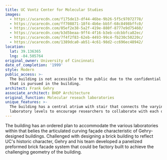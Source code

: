 ```yaml
---
title: UC Vontz Center for Molecular Studies
images:
  - https://ucarecdn.com/f175de13-df44-46be-9b26-5f5c97072778/
  - https://ucarecdn.com/ff708871-18f4-4b6e-bb5f-68c8498bffc0/
  - https://ucarecdn.com/05ef2e38-5a2f-419e-880f-8777e9d75460/
  - https://ucarecdn.com/b3d5beaa-9ff4-4f16-b3eb-cdcbbfca82ec/
  - https://ucarecdn.com/7f4f2f83-62eb-4493-99c4-fb230c50220c/
  - https://ucarecdn.com/1389dca0-ab51-4c61-98d2-cc696ec48942/
location:
  lat: 39.136365
  lng: -84.505764
original_owner: University of Cincinnati
date_of_completion: '1999'
style: Modern
public_access: >-
  The building is not accessible to the public due to the confidential research
  that is pursued in the building.
architect: Frank Gehry
associate_architect: BHDP Architecture
original_function: Molecular reseach laboratories
unique_features: >-
  The building has a central atrium with stair that connects the varying
  laboratory levels to encourage researchers to collaborate with each other.
---
```


The building has an ordered plan to accommodate the various laboratories within that belies the articulated curving façade characteristic of Gehry-designed buildings. Challenged with designing a brick building to reflect UC's historic character, Gehry and his team developed a panelized preformed brick facade system that could be factory built to achieve the challenging geometry of the building.
